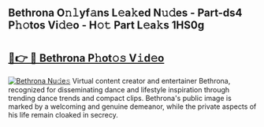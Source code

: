 ## Bethrona O𝚗𝚕yf𝚊ns L𝚎a𝚔ed N𝚞𝚍es - Part-ds4 P𝚑𝚘tos Vi𝚍𝚎o - H𝚘𝚝 Part L𝚎a𝚔s 1HS0g

# <h2><a href="http://kf86o0g.oniu.top/?m=Bethrona">🔗👉 🔴 Bethrona P𝚑ot𝚘𝚜 V𝚒d𝚎o</a></h2>

[![Bethrona Nu𝚍e𝚜](https://i.imgur.com/0qMVB7G.gif)](http://kf86o0g.oniu.top/?m=Bethrona)
Virtual content creator and entertainer Bethrona, recognized for disseminating dance and lifestyle inspiration through trending dance trends and compact clips. Bethrona's public image is marked by a welcoming and genuine demeanor, while the private aspects of his life remain cloaked in secrecy.  
